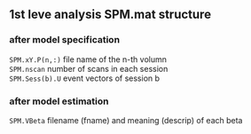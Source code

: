 ## 1st leve analysis SPM.mat structure

### after model specification
`SPM.xY.P(n,:)` file name of the n-th volumn  
`SPM.nscan` number of scans in each session  
`SPM.Sess(b).U` event vectors of session b  

### after model estimation
`SPM.VBeta` filename (fname) and meaning (descrip) of each beta  
